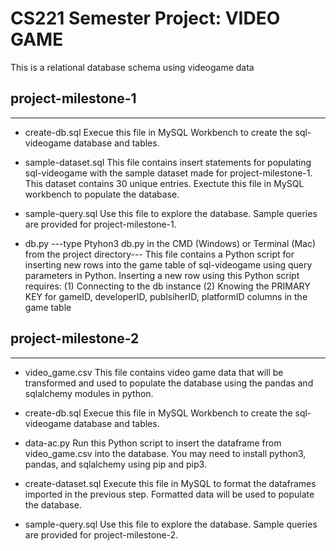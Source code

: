 # CS221 Semester Project: VIDEO GAME

This is a relational database schema using videogame data

## project-milestone-1

---

- create-db.sql
  Execue this file in MySQL Workbench to create the sql-videogame database and tables.

- sample-dataset.sql
  This file contains insert statements for populating sql-videogame with the sample dataset made for project-milestone-1.
  This dataset contains 30 unique entries.
  Exectute this file in MySQL workbench to populate the database.

- sample-query.sql
  Use this file to explore the database. Sample queries are provided for project-milestone-1.

- db.py
  ---type Ptyhon3 db.py in the CMD (Windows) or Terminal (Mac) from the project directory---
  This file contains a Python script for inserting new rows into the game table of sql-videogame using query parameters in Python.
  Inserting a new row using this Python script requires:
  (1) Connecting to the db instance
  (2) Knowing the PRIMARY KEY for gameID, developerID, publsiherID, platformID columns in the game table

## project-milestone-2

---

- video_game.csv
  This file contains video game data that will be transformed and used to populate the database using the pandas and sqlalchemy modules in python.

- create-db.sql
  Execue this file in MySQL Workbench to create the sql-videogame database and tables.

- data-ac.py
  Run this Python script to insert the dataframe from video_game.csv into the database. You may need to install python3, pandas, and sqlalchemy using pip and pip3.

- create-dataset.sql
  Execute this file in MySQL to format the dataframes imported in the previous step. Formatted data will be used to populate the database.

- sample-query.sql
  Use this file to explore the database. Sample queries are provided for project-milestone-2.

